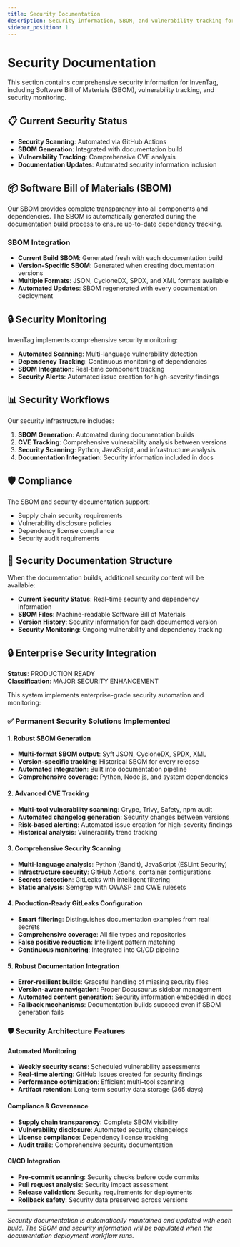 ```yaml
---
title: Security Documentation
description: Security information, SBOM, and vulnerability tracking for InvenTag
sidebar_position: 1
---
```


# Security Documentation

This section contains comprehensive security information for InvenTag, including Software Bill of Materials (SBOM), vulnerability tracking, and security monitoring.

## 📋 Current Security Status

- **Security Scanning**: Automated via GitHub Actions
- **SBOM Generation**: Integrated with documentation build
- **Vulnerability Tracking**: Comprehensive CVE analysis
- **Documentation Updates**: Automated security information inclusion

## 📦 Software Bill of Materials (SBOM)

Our SBOM provides complete transparency into all components and dependencies. The SBOM is automatically generated during the documentation build process to ensure up-to-date dependency tracking.

### SBOM Integration

- **Current Build SBOM**: Generated fresh with each documentation build
- **Version-Specific SBOM**: Generated when creating documentation versions
- **Multiple Formats**: JSON, CycloneDX, SPDX, and XML formats available
- **Automated Updates**: SBOM regenerated with every documentation deployment

## 🔒 Security Monitoring

InvenTag implements comprehensive security monitoring:

- **Automated Scanning**: Multi-language vulnerability detection
- **Dependency Tracking**: Continuous monitoring of dependencies
- **SBOM Integration**: Real-time component tracking
- **Security Alerts**: Automated issue creation for high-severity findings

## 📊 Security Workflows

Our security infrastructure includes:

1. **SBOM Generation**: Automated during documentation builds
2. **CVE Tracking**: Comprehensive vulnerability analysis between versions
3. **Security Scanning**: Python, JavaScript, and infrastructure analysis
4. **Documentation Integration**: Security information included in docs

## 🛡️ Compliance

The SBOM and security documentation support:
- Supply chain security requirements
- Vulnerability disclosure policies
- Dependency license compliance
- Security audit requirements

## 📁 Security Documentation Structure

When the documentation builds, additional security content will be available:

- **Current Security Status**: Real-time security and dependency information
- **SBOM Files**: Machine-readable Software Bill of Materials
- **Version History**: Security information for each documented version
- **Security Monitoring**: Ongoing vulnerability and dependency tracking

## 🔒 Enterprise Security Integration

**Status**: PRODUCTION READY  
**Classification**: MAJOR SECURITY ENHANCEMENT

This system implements enterprise-grade security automation and monitoring:

### ✅ Permanent Security Solutions Implemented

#### 1. **Robust SBOM Generation**
- **Multi-format SBOM output**: Syft JSON, CycloneDX, SPDX, XML
- **Version-specific tracking**: Historical SBOM for every release
- **Automated integration**: Built into documentation pipeline
- **Comprehensive coverage**: Python, Node.js, and system dependencies

#### 2. **Advanced CVE Tracking**
- **Multi-tool vulnerability scanning**: Grype, Trivy, Safety, npm audit
- **Automated changelog generation**: Security changes between versions
- **Risk-based alerting**: Automated issue creation for high-severity findings
- **Historical analysis**: Vulnerability trend tracking

#### 3. **Comprehensive Security Scanning**
- **Multi-language analysis**: Python (Bandit), JavaScript (ESLint Security)
- **Infrastructure security**: GitHub Actions, container configurations
- **Secrets detection**: GitLeaks with intelligent filtering
- **Static analysis**: Semgrep with OWASP and CWE rulesets

#### 4. **Production-Ready GitLeaks Configuration**
- **Smart filtering**: Distinguishes documentation examples from real secrets
- **Comprehensive coverage**: All file types and repositories
- **False positive reduction**: Intelligent pattern matching
- **Continuous monitoring**: Integrated into CI/CD pipeline

#### 5. **Robust Documentation Integration**
- **Error-resilient builds**: Graceful handling of missing security files
- **Version-aware navigation**: Proper Docusaurus sidebar management
- **Automated content generation**: Security information embedded in docs
- **Fallback mechanisms**: Documentation builds succeed even if SBOM generation fails

### 🛡️ Security Architecture Features

#### Automated Monitoring
- **Weekly security scans**: Scheduled vulnerability assessments
- **Real-time alerting**: GitHub Issues created for security findings
- **Performance optimization**: Efficient multi-tool scanning
- **Artifact retention**: Long-term security data storage (365 days)

#### Compliance & Governance
- **Supply chain transparency**: Complete SBOM visibility
- **Vulnerability disclosure**: Automated security changelogs
- **License compliance**: Dependency license tracking
- **Audit trails**: Comprehensive security documentation

#### CI/CD Integration
- **Pre-commit scanning**: Security checks before code commits
- **Pull request analysis**: Security impact assessment
- **Release validation**: Security requirements for deployments
- **Rollback safety**: Security data preserved across versions

---

*Security documentation is automatically maintained and updated with each build. The SBOM and security information will be populated when the documentation deployment workflow runs.*